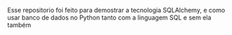 Esse repositorio foi feito para demostrar a tecnologia SQLAlchemy, e como usar banco de dados no Python tanto com a linguagem SQL e sem ela também
